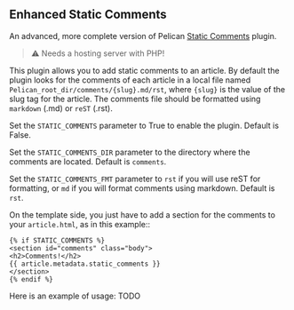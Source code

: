 Enhanced Static Comments
------------------------

An advanced, more complete version of Pelican [Static Comments](https://github.com/getpelican/pelican-plugins/tree/master/static_comments) plugin.

>:warning: Needs a hosting server with PHP!

This plugin allows you to add static comments to an article. By default the
plugin looks for the comments of each article in a local file named
``Pelican_root_dir/comments/{slug}.md/rst``, where ``{slug}`` is the value of the slug tag for the
article. The comments file should be formatted using ``markdown`` (.md) or ``reST`` (.rst).

Set the ``STATIC_COMMENTS`` parameter to True to enable the plugin. Default is
False.

Set the ``STATIC_COMMENTS_DIR`` parameter to the directory where the comments
are located. Default is ``comments``.

Set the ``STATIC_COMMENTS_FMT`` parameter to ``rst`` if you will use reST for formatting, 
or ``md`` if you will format comments using markdown. Default is ``rst``.

On the template side, you just have to add a section for the comments to your
``article.html``, as in this example::

    {% if STATIC_COMMENTS %}
    <section id="comments" class="body">
    <h2>Comments!</h2>
    {{ article.metadata.static_comments }}
    </section>
    {% endif %}

Here is an example of usage:
TODO
